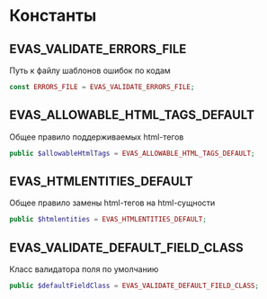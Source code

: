 # Константы

## EVAS\_VALIDATE\_ERRORS\_FILE

Путь к файлу шаблонов ошибок по кодам

```php
const ERRORS_FILE = EVAS_VALIDATE_ERRORS_FILE;
```

## EVAS\_ALLOWABLE\_HTML\_TAGS\_DEFAULT

Общее правило поддерживаемых html-тегов

```php
public $allowableHtmlTags = EVAS_ALLOWABLE_HTML_TAGS_DEFAULT;
```

## EVAS\_HTMLENTITIES\_DEFAULT

Общее правило замены html-тегов на html-сущности

```php
public $htmlentities = EVAS_HTMLENTITIES_DEFAULT;
```


## EVAS\_VALIDATE\_DEFAULT\_FIELD\_CLASS

Класс валидатора поля по умолчанию

```php
public $defaultFieldClass = EVAS_VALIDATE_DEFAULT_FIELD_CLASS;
```
